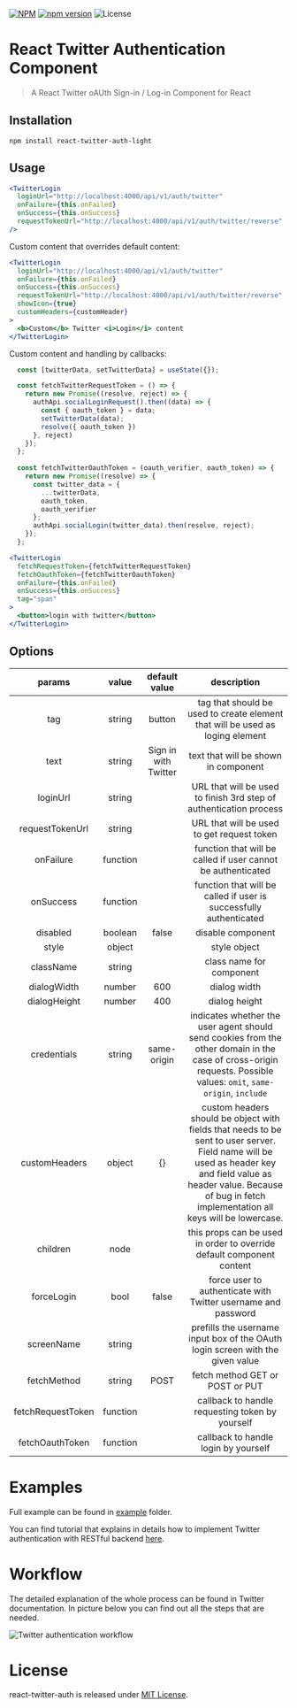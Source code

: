 [![NPM](https://nodei.co/npm/react-twitter-auth-light.png?downloads=true&downloadRank=true&stars=true)](https://nodei.co/npm/react-twitter-auth-light/)
[![npm version](https://badge.fury.io/js/react-twitter-auth-light.svg)](https://badge.fury.io/js/react-twitter-auth-light)
![License](https://img.shields.io/badge/license-MIT-blue.svg)

# React Twitter Authentication Component

> A React Twitter oAUth Sign-in / Log-in Component for React

## Installation

`npm install react-twitter-auth-light`

## Usage

```jsx harmony
<TwitterLogin
  loginUrl="http://localhost:4000/api/v1/auth/twitter"
  onFailure={this.onFailed}
  onSuccess={this.onSuccess}
  requestTokenUrl="http://localhost:4000/api/v1/auth/twitter/reverse"
/>
```

Custom content that overrides default content:

```jsx harmony
<TwitterLogin
  loginUrl="http://localhost:4000/api/v1/auth/twitter"
  onFailure={this.onFailed}
  onSuccess={this.onSuccess}
  requestTokenUrl="http://localhost:4000/api/v1/auth/twitter/reverse"
  showIcon={true}
  customHeaders={customHeader}
>
  <b>Custom</b> Twitter <i>Login</i> content
</TwitterLogin>
```

Custom content and handling by callbacks:
```javascript 
  const [twitterData, setTwitterData] = useState({});

  const fetchTwitterRequestToken = () => {
    return new Promise((resolve, reject) => {
      authApi.socialLoginRequest().then((data) => {
        const { oauth_token } = data;
        setTwitterData(data);
        resolve({ oauth_token })
      }, reject)
    });
  };
  
  const fetchTwitterOauthToken = (oauth_verifier, oauth_token) => {
    return new Promise((resolve) => {
      const twitter_data = {
        ...twitterData,
        oauth_token,
        oauth_verifier
      };
      authApi.socialLogin(twitter_data).then(resolve, reject);
    });
  };
```


```jsx harmony
<TwitterLogin
  fetchRequestToken={fetchTwitterRequestToken}
  fetchOauthToken={fetchTwitterOauthToken}
  onFailure={this.onFailed}
  onSuccess={this.onSuccess}
  tag="span"
>
  <button>login with twitter</button>
</TwitterLogin>
```

## Options

|     params      |  value   |    default value     |                                                                                                         description                                                                                                         |
| :-------------: | :------: | :------------------: | :-------------------------------------------------------------------------------------------------------------------------------------------------------------------------------------------------------------------------: |
|       tag       |  string  |        button        |                                                                        tag that should be used to create element that will be used as loging element                                                                        |
|      text       |  string  | Sign in with Twitter |                                                                                            text that will be shown in component                                                                                             |
|    loginUrl     |  string  |                      |                                                                             URL that will be used to finish 3rd step of authentication process                                                                              |
| requestTokenUrl |  string  |                      |                                                                                         URL that will be used to get request token                                                                                          |
|    onFailure    | function |                      |                                                                                function that will be called if user cannot be authenticated                                                                                 |
|    onSuccess    | function |                      |                                                                             function that will be called if user is successfully authenticated                                                                              |
|    disabled     | boolean  |        false         |                                                                                                      disable component                                                                                                      |
|      style      |  object  |                      |                                                                                                        style object                                                                                                         |
|    className    |  string  |                      |                                                                                                  class name for component                                                                                                   |
|   dialogWidth   |  number  |         600          |                                                                                                        dialog width                                                                                                         |
|  dialogHeight   |  number  |         400          |                                                                                                        dialog height                                                                                                        |
|   credentials   |  string  |     same-origin      |                             indicates whether the user agent should send cookies from the other domain in the case of cross-origin requests. Possible values: `omit`, `same-origin`, `include`                              |
|  customHeaders  |  object  |          {}          | custom headers should be object with fields that needs to be sent to user server. Field name will be used as header key and field value as header value. Because of bug in fetch implementation all keys will be lowercase. |
|    children     |   node   |                      |                                                                            this props can be used in order to override default component content                                                                            |
|   forceLogin    |   bool   |        false         |                                                                                force user to authenticate with Twitter username and password                                                                                |
|   screenName    |  string  |                      |                                                                       prefills the username input box of the OAuth login screen with the given value                                                                        |
|   fetchMethod   |  string  |        POST          |  fetch method GET or POST or PUT                          |
|   fetchRequestToken   |  function  |              |  callback to handle requesting token by yourself                          |
|   fetchOauthToken   |  function  |                  |  callback to handle login by yourself                          |
# Examples

Full example can be found in [example](https://github.com/w222w/react-twitter-auth-light/tree/master/example) folder.

You can find tutorial that explains in details how to implement Twitter authentication with RESTful backend [here](https://medium.com/@robince885/how-to-do-twitter-authentication-with-react-and-restful-api-e525f30c62bb).

# Workflow

The detailed explanation of the whole process can be found in Twitter documentation. In picture below you can find out all the steps that are needed.

![Twitter authentication workflow](https://cdn-images-1.medium.com/max/800/1*RTsSRbVeEzPaC68hRT8n2g.png)

# License

react-twitter-auth is released under [MIT License](https://opensource.org/licenses/MIT).
